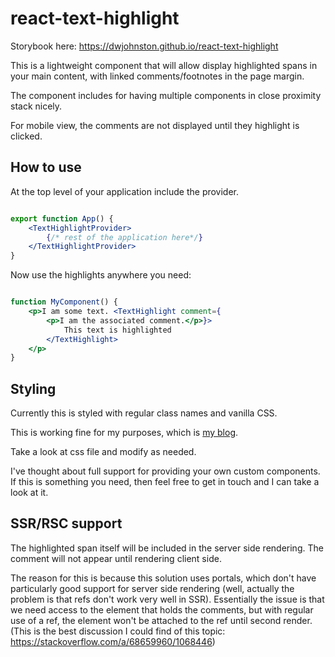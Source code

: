 # react-text-highlight

Storybook here: https://dwjohnston.github.io/react-text-highlight

This is a lightweight component that will allow display highlighted spans in your main content, with linked comments/footnotes in the page margin. 

The component includes for having multiple components in close proximity stack nicely. 

For mobile view, the comments are not displayed until they highlight is clicked.

## How to use 

At the top level of your application include the provider. 

```jsx

export function App() {
    <TextHighlightProvider>
        {/* rest of the application here*/}
    </TextHighlightProvider>
}

```


Now use the highlights anywhere you need: 
```jsx

function MyComponent() {
    <p>I am some text. <TextHighlight comment={
        <p>I am the associated comment.</p>}>
            This text is highlighted
        </TextHighlight>
    </p>
}

```



## Styling 

Currently this is styled with regular class names and vanilla CSS. 

This is working fine for my purposes, which is [my blog](https://blacksheepcode.com). 

Take a look at css file and modify as needed. 

I've thought about full support for providing your own custom components. If this is something you need, then feel free to get in touch and I can take a look at it. 

## SSR/RSC support 

The highlighted span itself will be included in the server side rendering. The comment will not appear until rendering client side. 

The reason for this is because this solution uses portals, which don't have particularly good support for server side rendering (well, actually the problem is that refs don't work very well in SSR). Essentially the issue is that we need access to the element that holds the comments, but with regular use of a ref, the element won't be attached to the ref until second render. (This is the best discussion I could find of this topic: https://stackoverflow.com/a/68659960/1068446)



